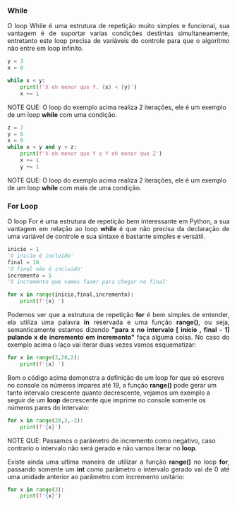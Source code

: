 ### While

<style>.justify {text-align: justify;text-justify: inter-word;}</style>

<p class="justify">O loop While é uma estrutura de repetição muito simples e funcional, sua vantagem é de suportar varias condições destintas simultaneamente, entretanto este loop precisa de variáveis de controle para que o algoritmo não entre em loop infinito.</p>

```python
y = 3
x = 0

while x < y:
	print(f'X eh menor que Y. {x} < {y}')
	x += 1

```

NOTE QUE: O loop do exemplo acima realiza 2 iterações, ele é um exemplo de um loop **while** com uma condição.

```python
z = 7
y = 5
x = 0
while x < y and y < z:
	print(f'X eh menor que Y e Y eh menor que Z')
	x += 1
	y += 1

```

NOTE QUE: O loop do exemplo acima realiza 2 iterações, ele é um exemplo de um loop **while** com mais de uma condição.

### For Loop

<p class="justify">O loop For é uma estrutura de repetição bem interessante em Python, a sua vantagem em relação ao loop <b>while</b> é que não precisa da declaração de uma variável de controle e sua sintaxe é bastante simples e versátil.</p>

```python
inicio = 1
'O inicio é incluido'
final = 10
'O final não é incluido'
incremento = 5
'O incremento que vamos fazer para chegar no final'

for x in range(inicio,final,incremento):
	print(f'{x} ')
```

<p class="justify">Podemos ver que a estrutura de repetição <b>for</b> é bem simples de entender, ela utiliza uma palavra <b>in</b> reservada e uma função <b>range()</b>, ou seja, semanticamente estamos dizendo <b>"para x no intervalo [ início , final - 1] pulando x de incremento em incremento"</b> faça alguma coisa. No caso do exemplo acima o laço vai iterar duas vezes vamos esquematizar:</p>

```python
for x in range(3,20,2):
	print(f'{x} ')
```

Bom o código acima demonstra a definição de um loop for que só escreve no console os números ímpares até 19, a função **range()** pode gerar um tanto intervalo crescente quanto decrescente, vejamos um exemplo a seguir de um **loop** decrescente que imprime no console somente os números pares do intervalo:

```python
for x in range(20,3,-2):
    print(f'{x}')
```

NOTE QUE: Passamos o parâmetro de incremento como negativo, caso contrario o intervalo não será gerado e não vamos iterar no **loop**.

<p class="justify">Existe ainda uma ultima maneira de utilizar a função <b>range()</b> no loop <b>for</b>, passando somente um <b>int</b> como parâmetro o intervalo gerado vai de 0 até uma unidade anterior ao parâmetro com incremento unitário:</p>

```python
for x in range(3):
    print(f'{x}')
```
